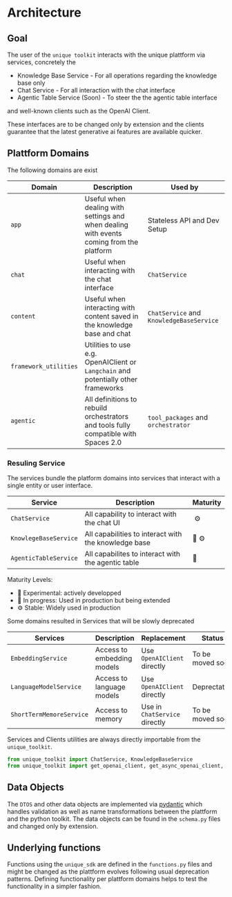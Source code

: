 # Architecture

## Goal
The user of the `unique toolkit` interacts with the unique plattform via services, concretely the 

- Knowledge Base Service - For all operations regarding the knowledge base only
- Chat Service - For all interaction with the chat interface
- Agentic Table Service (Soon) - To steer the the agentic table interface 

and well-known clients such as the OpenAI Client.

These interfaces are to be changed only by extension and the clients guarantee that the latest generative ai features are available quicker.

## Plattform Domains

The following domains are exist 


| Domain | Description |  Used by | 
|--|--|--|
| `app`  | Useful when dealing with settings and when dealing with events coming from the platform | Stateless API and Dev Setup |
| `chat` | Useful when interacting with the chat interface | `ChatService`|
| `content` | Useful when interacting with content saved in the knowledge base and chat| `ChatService` and `KnowledgeBaseService` |
| `framework_utilities` | Utilities to use e.g. OpenAIClient or `Langchain` and potentially other frameworks| 
| `agentic` | All definitions to rebuild orchestrators and tools fully compatible with Spaces 2.0 |  `tool_packages` and `orchestrator`|


### Resuling Service

The services bundle the platform domains into services that interact with a single entity or user interface.

| Service | Description | Maturity |
|--|--|--|
| `ChatService` | All capability to interact with the chat UI | ️ ⚙️ |
| `KnowlegeBaseService` | All capabilities to interact with the knowledge base |  🧰  ⚙️ ️|
| `AgenticTableService` | All capabilites to interact with the agentic table | 🧪  |

Maturity Levels:
- 🧪 Experimental: actively developped
- 🧰 In progress:  Used in production but being extended
- ️⚙️ Stable: Widely used in production 

Some domains resulted in Services that will be slowly deprecated

| Services| Description | Replacement | Status | Usage | 
|--|--|--|--|--|
| `EmbeddingService` | Access to embedding models| Use `OpenAIClient` directly | To be moved soon | Small |
| `LanguageModelService` | Access to language models | Use `OpenAIClient` directly| Deprectated | Medium |
| `ShortTermMemoreService` | Access to memory | Use in `ChatService` directly | To be moved soon | Small |


Services and Clients utilities are always directly importable from the `unique_toolkit`.

```python
from unique_toolkit import ChatService, KnowledgeBaseService 
from unique_toolkit import get_openai_client, get_async_openai_client, get_langchain_client
```


## Data Objects
The `DTOS` and other data objects are implemented via [pydantic](https://docs.pydantic.dev/2.12/) which handles validation as well as name transformations between the plattform and the python toolkit. The data objects can be found in the `schema.py` files and changed only by extension.

## Underlying functions
Functions using the `unique_sdk` are defined in the `functions.py` files and might be changed as the plattform evolves following usual deprecation patterns. Defining functionality per plattform domains helps to test the functionality in a simpler fashion.


